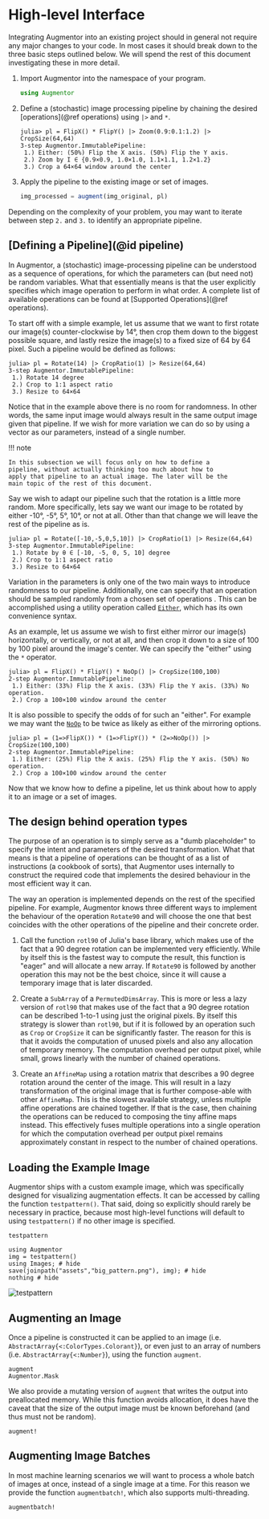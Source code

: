 # High-level Interface

Integrating Augmentor into an existing project should in general
not require any major changes to your code. In most cases it
should break down to the three basic steps outlined below. We
will spend the rest of this document investigating these in more
detail.

1. Import Augmentor into the namespace of your program.

   ```julia
   using Augmentor
   ```

2. Define a (stochastic) image processing pipeline by chaining
   the desired [operations](@ref operations) using `|>` and `*`.

   ```julia-repl
   julia> pl = FlipX() * FlipY() |> Zoom(0.9:0.1:1.2) |> CropSize(64,64)
   3-step Augmentor.ImmutablePipeline:
    1.) Either: (50%) Flip the X axis. (50%) Flip the Y axis.
    2.) Zoom by I ∈ {0.9×0.9, 1.0×1.0, 1.1×1.1, 1.2×1.2}
    3.) Crop a 64×64 window around the center
   ```

3. Apply the pipeline to the existing image or set of images.

   ```julia
   img_processed = augment(img_original, pl)
   ```

Depending on the complexity of your problem, you may want to
iterate between step `2.` and `3.` to identify an appropriate
pipeline.

## [Defining a Pipeline](@id pipeline)

In Augmentor, a (stochastic) image-processing pipeline can be
understood as a sequence of operations, for which the parameters
can (but need not) be random variables. What that essentially
means is that the user explicitly specifies which image operation
to perform in what order. A complete list of available operations
can be found at [Supported Operations](@ref operations).

To start off with a simple example, let us assume that we want to
first rotate our image(s) counter-clockwise by 14°, then crop
them down to the biggest possible square, and lastly resize the
image(s) to a fixed size of 64 by 64 pixel. Such a pipeline would
be defined as follows:

```jldoctest; setup = :(using Augmentor)
julia> pl = Rotate(14) |> CropRatio(1) |> Resize(64,64)
3-step Augmentor.ImmutablePipeline:
 1.) Rotate 14 degree
 2.) Crop to 1:1 aspect ratio
 3.) Resize to 64×64
```

Notice that in the example above there is no room for randomness.
In other words, the same input image would always result in the
same output image given that pipeline. If we wish for more
variation we can do so by using a vector as our parameters,
instead of a single number.

!!! note

    In this subsection we will focus only on how to define a
    pipeline, without actually thinking too much about how to
    apply that pipeline to an actual image. The later will be the
    main topic of the rest of this document.

Say we wish to adapt our pipeline such that the rotation is a
little more random. More specifically, lets say we want our image
to be rotated by either -10°, -5°, 5°, 10°, or not at all. Other
than that change we will leave the rest of the pipeline as is.

```julia-repl
julia> pl = Rotate([-10,-5,0,5,10]) |> CropRatio(1) |> Resize(64,64)
3-step Augmentor.ImmutablePipeline:
 1.) Rotate by θ ∈ [-10, -5, 0, 5, 10] degree
 2.) Crop to 1:1 aspect ratio
 3.) Resize to 64×64
```

Variation in the parameters is only one of the two main ways to
introduce randomness to our pipeline. Additionally, one can
specify that an operation should be sampled randomly from a
chosen set of operations . This can be accomplished using a
utility operation called [`Either`](@ref), which has its own
convenience syntax.

As an example, let us assume we wish to first either mirror our
image(s) horizontally, or vertically, or not at all, and then
crop it down to a size of 100 by 100 pixel around the image's
center. We can specify the "either" using the `*` operator.

```julia-repl
julia> pl = FlipX() * FlipY() * NoOp() |> CropSize(100,100)
2-step Augmentor.ImmutablePipeline:
 1.) Either: (33%) Flip the X axis. (33%) Flip the Y axis. (33%) No operation.
 2.) Crop a 100×100 window around the center
```

It is also possible to specify the odds of for such an "either".
For example we may want the [`NoOp`](@ref) to be twice as likely
as either of the mirroring options.

```julia-repl
julia> pl = (1=>FlipX()) * (1=>FlipY()) * (2=>NoOp()) |> CropSize(100,100)
2-step Augmentor.ImmutablePipeline:
 1.) Either: (25%) Flip the X axis. (25%) Flip the Y axis. (50%) No operation.
 2.) Crop a 100×100 window around the center
```

Now that we know how to define a pipeline, let us think about how
to apply it to an image or a set of images.

## The design behind operation types


The purpose of an operation is to simply serve as a "dumb
placeholder" to specify the intent and parameters of the desired
transformation. What that means is that a pipeline of operations
can be thought of as a list of instructions (a cookbook of
sorts), that Augmentor uses internally to construct the required
code that implements the desired behaviour in the most efficient
way it can.

The way an operation is implemented depends on the rest of the
specified pipeline. For example, Augmentor knows three different
ways to implement the behaviour of the operation `Rotate90` and
will choose the one that best coincides with the other operations
of the pipeline and their concrete order.

1. Call the function `rotl90` of Julia's base library, which
   makes use of the fact that a 90 degree rotation can be
   implemented very efficiently. While by itself this is the
   fastest way to compute the result, this function is "eager"
   and will allocate a new array. If `Rotate90` is followed by
   another operation this may not be the best choice, since it
   will cause a temporary image that is later discarded.

2. Create a `SubArray` of a `PermutedDimsArray`. This is more or
   less a lazy version of `rotl90` that makes use of the fact
   that a 90 degree rotation can be described 1-to-1 using just
   the original pixels. By itself this strategy is slower than
   `rotl90`, but if it is followed by an operation such as `Crop`
   or `CropSize` it can be significantly faster. The reason for
   this is that it avoids the computation of unused pixels and
   also any allocation of temporary memory. The computation
   overhead per output pixel, while small, grows linearly with
   the number of chained operations.

3. Create an `AffineMap` using a rotation matrix that describes a
   90 degree rotation around the center of the image. This will
   result in a lazy transformation of the original image that is
   further compose-able with other `AffineMap`. This is the
   slowest available strategy, unless multiple affine operations
   are chained together. If that is the case, then chaining the
   operations can be reduced to composing the tiny affine maps
   instead. This effectively fuses multiple operations into a
   single operation for which the computation overhead per output
   pixel remains approximately constant in respect to the number
   of chained operations.

## Loading the Example Image

Augmentor ships with a custom example image, which was
specifically designed for visualizing augmentation effects. It
can be accessed by calling the function `testpattern()`. That
said, doing so explicitly should rarely be necessary in practice,
because most high-level functions will default to using
`testpattern()` if no other image is specified.

```@docs
testpattern
```

```@example
using Augmentor
img = testpattern()
using Images; # hide
save(joinpath("assets","big_pattern.png"), img); # hide
nothing # hide
```

![testpattern](assets/big_pattern.png)

## Augmenting an Image

Once a pipeline is constructed it can be applied to an image
(i.e. `AbstractArray{<:ColorTypes.Colorant}`), or even just to an
array of numbers (i.e. `AbstractArray{<:Number}`), using the
function `augment`.

```@docs
augment
Augmentor.Mask
```

We also provide a mutating version of `augment` that writes the
output into preallocated memory. While this function avoids
allocation, it does have the caveat that the size of the output
image must be known beforehand (and thus must not be random).

```@docs
augment!
```

## Augmenting Image Batches

In most machine learning scenarios we will want to process a
whole batch of images at once, instead of a single image at a
time. For this reason we provide the function `augmentbatch!`,
which also supports multi-threading.

```@docs
augmentbatch!
```
